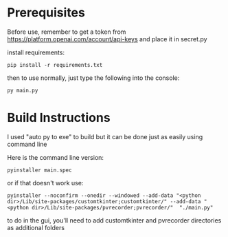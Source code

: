 # Prerequisites
Before use, remember to get a token from https://platform.openai.com/account/api-keys
and place it in secret.py

install requirements:
```
pip install -r requirements.txt
```

then to use normally, just type the following into the console:
```
py main.py
```

# Build Instructions

I used "auto py to exe" to build but it can be done just as easily using command line

Here is the command line version:
```
pyinstaller main.spec
```
or if that doesn't work use:
```
pyinstaller --noconfirm --onedir --windowed --add-data "<python dir>/Lib/site-packages/customtkinter;customtkinter/" --add-data "<python dir>/Lib/site-packages/pvrecorder;pvrecorder/"  "./main.py"
```

to do in the gui, you'll need to add customtkinter and pvrecorder directories as additional folders